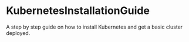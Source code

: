 # KubernetesInstallationGuide
A step by step guide on how to install Kubernetes and get a basic cluster deployed.
